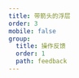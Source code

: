 ```yaml
---
title: 带箭头的浮层
order: 3
mobile: false
group:
  title: 操作反馈
  order: 1
  path: feedback
---
```


<code src="../demo/Popover.jsx"></code>
<API src="../src/Popover.tsx"></API>
